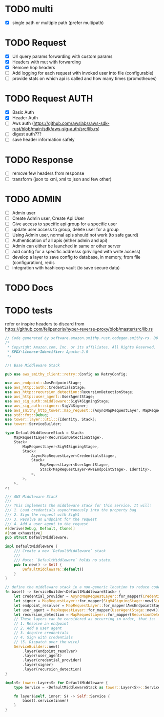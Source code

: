 
# TODO multi
- [x] single path or multiple path (prefer multipath)

# TODO Request
- [x] Url query params forwarding with custom params
- [x] Headers with mut with forwarding
- [x] Remove hop headers
- [ ] Add logging for each request with invoked user into file (configurable)
- [ ] provide stats on which api is called and how many times (promotheues)

# TODO Request  AUTH
- [x] Basic Auth
- [x] Header Auth
- [ ] Aws auth (https://github.com/awslabs/aws-sdk-rust/blob/main/sdk/aws-sig-auth/src/lib.rs)
- [ ] digest auth???
- [ ] save header information safely

# TODO Response
- [ ] remove few headers from response
- [ ] transform (json to xml, xml to json and few other)

# TODO ADMIN
- [ ] Admin user
- [ ] Create Admin user, Create Api User
- [ ] Give access to  specific api group for a specific user
- [ ] update user access to group, delete user for a group
- [ ] Using Admin user, normal apis should not work (to safe gaurd)
- [ ] Authentication of all apis (either admin and api)
- [ ] Admin can either be launched in same or other server
- [ ] add config for a specific addresss (priviliged with write access)
- [ ] develop a layer to save config to database, in memory, from file (configuration), redis
- [ ] integration with hashicorp vault (to save secure data)

# TODO Docs
 

# TODO tests


refer or inspire headers to discard from https://github.com/felipenoris/hyper-reverse-proxy/blob/master/src/lib.rs

```rust
// Code generated by software.amazon.smithy.rust.codegen.smithy-rs. DO NOT EDIT.
/*
 * Copyright Amazon.com, Inc. or its affiliates. All Rights Reserved.
 * SPDX-License-Identifier: Apache-2.0
 */

//! Base Middleware Stack

pub use aws_smithy_client::retry::Config as RetryConfig;

use aws_endpoint::AwsEndpointStage;
use aws_http::auth::CredentialsStage;
use aws_http::recursion_detection::RecursionDetectionStage;
use aws_http::user_agent::UserAgentStage;
use aws_sig_auth::middleware::SigV4SigningStage;
use aws_sig_auth::signer::SigV4Signer;
use aws_smithy_http_tower::map_request::{AsyncMapRequestLayer, MapRequestLayer};
use std::fmt::Debug;
use tower::layer::util::{Identity, Stack};
use tower::ServiceBuilder;

type DefaultMiddlewareStack = Stack<
    MapRequestLayer<RecursionDetectionStage>,
    Stack<
        MapRequestLayer<SigV4SigningStage>,
        Stack<
            AsyncMapRequestLayer<CredentialsStage>,
            Stack<
                MapRequestLayer<UserAgentStage>,
                Stack<MapRequestLayer<AwsEndpointStage>, Identity>,
            >,
        >,
    >,
>;

/// AWS Middleware Stack
///
/// This implements the middleware stack for this service. It will:
/// 1. Load credentials asynchronously into the property bag
/// 2. Sign the request with SigV4
/// 3. Resolve an Endpoint for the request
/// 4. Add a user agent to the request
#[derive(Debug, Default, Clone)]
#[non_exhaustive]
pub struct DefaultMiddleware;

impl DefaultMiddleware {
    /// Create a new `DefaultMiddleware` stack
    ///
    /// Note: `DefaultMiddleware` holds no state.
    pub fn new() -> Self {
        DefaultMiddleware::default()
    }
}

// define the middleware stack in a non-generic location to reduce code bloat.
fn base() -> ServiceBuilder<DefaultMiddlewareStack> {
    let credential_provider = AsyncMapRequestLayer::for_mapper(CredentialsStage::new());
    let signer = MapRequestLayer::for_mapper(SigV4SigningStage::new(SigV4Signer::new()));
    let endpoint_resolver = MapRequestLayer::for_mapper(AwsEndpointStage);
    let user_agent = MapRequestLayer::for_mapper(UserAgentStage::new());
    let recursion_detection = MapRequestLayer::for_mapper(RecursionDetectionStage::new());
    // These layers can be considered as occurring in order, that is:
    // 1. Resolve an endpoint
    // 2. Add a user agent
    // 3. Acquire credentials
    // 4. Sign with credentials
    // (5. Dispatch over the wire)
    ServiceBuilder::new()
        .layer(endpoint_resolver)
        .layer(user_agent)
        .layer(credential_provider)
        .layer(signer)
        .layer(recursion_detection)
}

impl<S> tower::Layer<S> for DefaultMiddleware {
    type Service = <DefaultMiddlewareStack as tower::Layer<S>>::Service;

    fn layer(&self, inner: S) -> Self::Service {
        base().service(inner)
    }
}


```